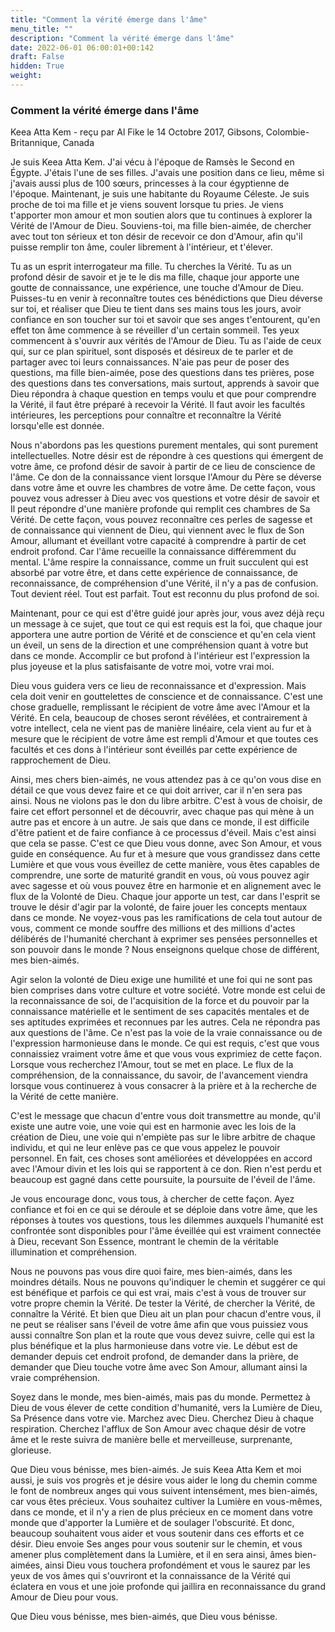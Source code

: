 ```yaml
---
title: "Comment la vérité émerge dans l'âme"
menu_title: ""
description: "Comment la vérité émerge dans l'âme"
date: 2022-06-01 06:00:01+00:142
draft: False
hidden: True
weight:
---
```

### Comment la vérité émerge dans l'âme

Keea Atta Kem - reçu par Al Fike le 14 Octobre 2017, Gibsons, Colombie-Britannique, Canada

Je suis Keea Atta Kem. J'ai vécu à l'époque de Ramsès le Second en Égypte. J'étais l'une de ses filles. J'avais une position dans ce lieu, même si j'avais aussi plus de 100 sœurs, princesses à la cour égyptienne de l'époque. Maintenant, je suis une habitante du Royaume Céleste. Je suis proche de toi ma fille et je viens souvent lorsque tu pries. Je viens t'apporter mon amour et mon soutien alors que tu continues à explorer la Vérité de l'Amour de Dieu. Souviens-toi, ma fille bien-aimée, de chercher avec tout ton sérieux et ton désir de recevoir ce don d'Amour, afin qu'il puisse remplir ton âme, couler librement à l'intérieur, et t'élever.

Tu as un esprit interrogateur ma fille. Tu cherches la Vérité. Tu as un profond désir de savoir et je te le dis ma fille, chaque jour apporte une goutte de connaissance, une expérience, une touche d'Amour de Dieu. Puisses-tu en venir à reconnaître toutes ces bénédictions que Dieu déverse sur toi, et réaliser que Dieu te tient dans ses mains tous les jours, avoir confiance en son toucher sur toi et savoir que ses anges t'entourent, qu'en effet ton âme commence à se réveiller d'un certain sommeil. Tes yeux commencent à s'ouvrir aux vérités de l'Amour de Dieu. Tu as l'aide de ceux qui, sur ce plan spirituel, sont disposés et désireux de te parler et de partager avec toi leurs connaissances. N'aie pas peur de poser des questions, ma fille bien-aimée, pose des questions dans tes prières, pose des questions dans tes conversations, mais surtout, apprends à savoir que Dieu répondra à chaque question en temps voulu et que pour comprendre la Vérité, il faut être préparé à recevoir la Vérité. Il faut avoir les facultés intérieures, les perceptions pour connaître et reconnaître la Vérité lorsqu'elle est donnée.

Nous n'abordons pas les questions purement mentales, qui sont purement intellectuelles. Notre désir est de répondre à ces questions qui émergent de votre âme, ce profond désir de savoir à partir de ce lieu de conscience de l'âme. Ce don de la connaissance vient lorsque l'Amour du Père se déverse dans votre âme et ouvre les chambres de votre âme. De cette façon, vous pouvez vous adresser à Dieu avec vos questions et votre désir de savoir et Il peut répondre d'une manière profonde qui remplit ces chambres de Sa Vérité. De cette façon, vous pouvez reconnaître ces perles de sagesse et de connaissance qui viennent de Dieu, qui viennent avec le flux de Son Amour, allumant et éveillant votre capacité à comprendre à partir de cet endroit profond. Car l'âme recueille la connaissance différemment du mental. L'âme respire la connaissance, comme un fruit succulent qui est absorbé par votre être, et dans cette expérience de connaissance, de reconnaissance, de compréhension d'une Vérité, il n'y a pas de confusion. Tout devient réel. Tout est parfait. Tout est reconnu du plus profond de soi.

Maintenant, pour ce qui est d'être guidé jour après jour, vous avez déjà reçu un message à ce sujet, que tout ce qui est requis est la foi, que chaque jour apportera une autre portion de Vérité et de conscience et qu'en cela vient un éveil, un sens de la direction et une compréhension quant à votre but dans ce monde. Accomplir ce but profond à l'intérieur est l'expression la plus joyeuse et la plus satisfaisante de votre moi, votre vrai moi.

Dieu vous guidera vers ce lieu de reconnaissance et d'expression. Mais cela doit venir en gouttelettes de conscience et de connaissance. C'est une chose graduelle, remplissant le récipient de votre âme avec l'Amour et la Vérité. En cela, beaucoup de choses seront révélées, et contrairement à votre intellect, cela ne vient pas de manière linéaire, cela vient au fur et à mesure que le récipient de votre âme est rempli d'Amour et que toutes ces facultés et ces dons à l'intérieur sont éveillés par cette expérience de rapprochement de Dieu.

Ainsi, mes chers bien-aimés, ne vous attendez pas à ce qu'on vous dise en détail ce que vous devez faire et ce qui doit arriver, car il n'en sera pas ainsi. Nous ne violons pas le don du libre arbitre. C'est à vous de choisir, de faire cet effort personnel et de découvrir, avec chaque pas qui mène à un autre pas et encore à un autre. Je sais que dans ce monde, il est difficile d'être patient et de faire confiance à ce processus d'éveil. Mais c'est ainsi que cela se passe. C'est ce que Dieu vous donne, avec Son Amour, et vous guide en conséquence. Au fur et à mesure que vous grandissez dans cette Lumière et que vous vous éveillez de cette manière, vous êtes capables de comprendre, une sorte de maturité grandit en vous, où vous pouvez agir avec sagesse et où vous pouvez être en harmonie et en alignement avec le flux de la Volonté de Dieu. Chaque jour apporte un test, car dans l'esprit se trouve le désir d'agir par la volonté, de faire jouer les concepts mentaux dans ce monde. Ne voyez-vous pas les ramifications de cela tout autour de vous, comment ce monde souffre des millions et des millions d'actes délibérés de l'humanité cherchant à exprimer ses pensées personnelles et son pouvoir dans le monde ? Nous enseignons quelque chose de différent, mes bien-aimés.

Agir selon la volonté de Dieu exige une humilité et une foi qui ne sont pas bien comprises dans votre culture et votre société. Votre monde est celui de la reconnaissance de soi, de l'acquisition de la force et du pouvoir par la connaissance matérielle et le sentiment de ses capacités mentales et de ses aptitudes exprimées et reconnues par les autres. Cela ne répondra pas aux questions de l'âme. Ce n'est pas la voie de la vraie connaissance ou de l'expression harmonieuse dans le monde. Ce qui est requis, c'est que vous connaissiez vraiment votre âme et que vous vous exprimiez de cette façon. Lorsque vous recherchez l'Amour, tout se met en place. Le flux de la compréhension, de la connaissance, du savoir, de l'avancement viendra lorsque vous continuerez à vous consacrer à la prière et à la recherche de la Vérité de cette manière.

C'est le message que chacun d'entre vous doit transmettre au monde, qu'il existe une autre voie, une voie qui est en harmonie avec les lois de la création de Dieu, une voie qui n'empiète pas sur le libre arbitre de chaque individu, et qui ne leur enlève pas ce que vous appelez le pouvoir personnel. En fait, ces choses sont améliorées et développées en accord avec l'Amour divin et les lois qui se rapportent à ce don. Rien n'est perdu et beaucoup est gagné dans cette poursuite, la poursuite de l'éveil de l'âme.

Je vous encourage donc, vous tous, à chercher de cette façon. Ayez confiance et foi en ce qui se déroule et se déploie dans votre âme, que les réponses à toutes vos questions, tous les dilemmes auxquels l'humanité est confrontée sont disponibles pour l'âme éveillée qui est vraiment connectée à Dieu, recevant Son Essence, montrant le chemin de la véritable illumination et compréhension.

Nous ne pouvons pas vous dire quoi faire, mes bien-aimés, dans les moindres détails. Nous ne pouvons qu'indiquer le chemin et suggérer ce qui est bénéfique et parfois ce qui est vrai, mais c'est à vous de trouver sur votre propre chemin la Vérité. De tester la Vérité, de chercher la Vérité, de connaître la Vérité. Et bien que Dieu ait un plan pour chacun d'entre vous, il ne peut se réaliser sans l'éveil de votre âme afin que vous puissiez vous aussi connaître Son plan et la route que vous devez suivre, celle qui est la plus bénéfique et la plus harmonieuse dans votre vie. Le début est de demander depuis cet endroit profond, de demander dans la prière, de demander que Dieu touche votre âme avec Son Amour, allumant ainsi la vraie compréhension.

Soyez dans le monde, mes bien-aimés, mais pas du monde. Permettez à Dieu de vous élever de cette condition d'humanité, vers la Lumière de Dieu, Sa Présence dans votre vie. Marchez avec Dieu. Cherchez Dieu à chaque respiration. Cherchez l'afflux de Son Amour avec chaque désir de votre âme et le reste suivra de manière belle et merveilleuse, surprenante, glorieuse.

Que Dieu vous bénisse, mes bien-aimés. Je suis Keea Atta Kem et moi aussi, je suis vos progrès et je désire vous aider le long du chemin comme le font de nombreux anges qui vous suivent intensément, mes bien-aimés, car vous êtes précieux. Vous souhaitez cultiver la Lumière en vous-mêmes, dans ce monde, et il n'y a rien de plus précieux en ce moment dans votre monde que d'apporter la Lumière et de soulager l'obscurité. Et donc, beaucoup souhaitent vous aider et vous soutenir dans ces efforts et ce désir. Dieu envoie Ses anges pour vous soutenir sur le chemin, et vous amener plus complètement dans la Lumière, et il en sera ainsi, âmes bien-aimées, ainsi Dieu vous touchera profondément et vous le saurez par les yeux de vos âmes qui s'ouvriront et la connaissance de la Vérité qui éclatera en vous et une joie profonde qui jaillira en reconnaissance du grand Amour de Dieu pour vous.

Que Dieu vous bénisse, mes bien-aimés, que Dieu vous bénisse.
